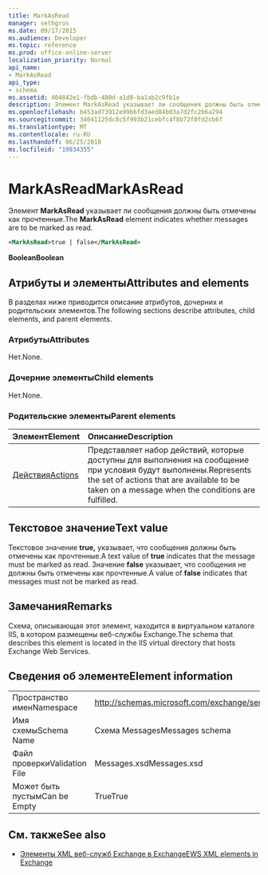 ```yaml
---
title: MarkAsRead
manager: sethgros
ms.date: 09/17/2015
ms.audience: Developer
ms.topic: reference
ms.prod: office-online-server
localization_priority: Normal
api_name:
- MarkAsRead
api_type:
- schema
ms.assetid: 404842e1-fbdb-480d-a1d8-ba1ab2c9fb1e
description: Элемент MarkAsRead указывает ли сообщения должны быть отмечены как прочтенные.
ms.openlocfilehash: b453ad73912e99b6fd3aed84b03a7d2fc2b6a294
ms.sourcegitcommit: 34041125dc8c5f993b21cebfc4f8b72f0fd2cb6f
ms.translationtype: MT
ms.contentlocale: ru-RU
ms.lasthandoff: 06/25/2018
ms.locfileid: "19834355"
---
```

# <a name="markasread"></a><span data-ttu-id="ebb1a-103">MarkAsRead</span><span class="sxs-lookup"><span data-stu-id="ebb1a-103">MarkAsRead</span></span>

<span data-ttu-id="ebb1a-104">Элемент **MarkAsRead** указывает ли сообщения должны быть отмечены как прочтенные.</span><span class="sxs-lookup"><span data-stu-id="ebb1a-104">The **MarkAsRead** element indicates whether messages are to be marked as read.</span></span> 
  
```XML
<MarkAsRead>true | false</MarkAsRead>
```

 <span data-ttu-id="ebb1a-105">**Boolean**</span><span class="sxs-lookup"><span data-stu-id="ebb1a-105">**Boolean**</span></span>
## <a name="attributes-and-elements"></a><span data-ttu-id="ebb1a-106">Атрибуты и элементы</span><span class="sxs-lookup"><span data-stu-id="ebb1a-106">Attributes and elements</span></span>

<span data-ttu-id="ebb1a-107">В разделах ниже приводится описание атрибутов, дочерних и родительских элементов.</span><span class="sxs-lookup"><span data-stu-id="ebb1a-107">The following sections describe attributes, child elements, and parent elements.</span></span>
  
### <a name="attributes"></a><span data-ttu-id="ebb1a-108">Атрибуты</span><span class="sxs-lookup"><span data-stu-id="ebb1a-108">Attributes</span></span>

<span data-ttu-id="ebb1a-109">Нет.</span><span class="sxs-lookup"><span data-stu-id="ebb1a-109">None.</span></span>
  
### <a name="child-elements"></a><span data-ttu-id="ebb1a-110">Дочерние элементы</span><span class="sxs-lookup"><span data-stu-id="ebb1a-110">Child elements</span></span>

<span data-ttu-id="ebb1a-111">Нет.</span><span class="sxs-lookup"><span data-stu-id="ebb1a-111">None.</span></span>
  
### <a name="parent-elements"></a><span data-ttu-id="ebb1a-112">Родительские элементы</span><span class="sxs-lookup"><span data-stu-id="ebb1a-112">Parent elements</span></span>

|<span data-ttu-id="ebb1a-113">**Элемент**</span><span class="sxs-lookup"><span data-stu-id="ebb1a-113">**Element**</span></span>|<span data-ttu-id="ebb1a-114">**Описание**</span><span class="sxs-lookup"><span data-stu-id="ebb1a-114">**Description**</span></span>|
|:-----|:-----|
|[<span data-ttu-id="ebb1a-115">Действия</span><span class="sxs-lookup"><span data-stu-id="ebb1a-115">Actions</span></span>](actions.md) <br/> |<span data-ttu-id="ebb1a-116">Представляет набор действий, которые доступны для выполнения на сообщение при условия будут выполнены.</span><span class="sxs-lookup"><span data-stu-id="ebb1a-116">Represents the set of actions that are available to be taken on a message when the conditions are fulfilled.</span></span>  <br/> |
   
## <a name="text-value"></a><span data-ttu-id="ebb1a-117">Текстовое значение</span><span class="sxs-lookup"><span data-stu-id="ebb1a-117">Text value</span></span>

<span data-ttu-id="ebb1a-118">Текстовое значение **true,** указывает, что сообщения должны быть отмечены как прочтенные.</span><span class="sxs-lookup"><span data-stu-id="ebb1a-118">A text value of **true** indicates that the message must be marked as read.</span></span> <span data-ttu-id="ebb1a-119">Значение **false** указывает, что сообщения не должны быть отмечены как прочтенные.</span><span class="sxs-lookup"><span data-stu-id="ebb1a-119">A value of **false** indicates that messages must not be marked as read.</span></span> 
  
## <a name="remarks"></a><span data-ttu-id="ebb1a-120">Замечания</span><span class="sxs-lookup"><span data-stu-id="ebb1a-120">Remarks</span></span>

<span data-ttu-id="ebb1a-121">Схема, описывающая этот элемент, находится в виртуальном каталоге IIS, в котором размещены веб-службы Exchange.</span><span class="sxs-lookup"><span data-stu-id="ebb1a-121">The schema that describes this element is located in the IIS virtual directory that hosts Exchange Web Services.</span></span>
  
## <a name="element-information"></a><span data-ttu-id="ebb1a-122">Сведения об элементе</span><span class="sxs-lookup"><span data-stu-id="ebb1a-122">Element information</span></span>

|||
|:-----|:-----|
|<span data-ttu-id="ebb1a-123">Пространство имен</span><span class="sxs-lookup"><span data-stu-id="ebb1a-123">Namespace</span></span>  <br/> |http://schemas.microsoft.com/exchange/services/2006/messages  <br/> |
|<span data-ttu-id="ebb1a-124">Имя схемы</span><span class="sxs-lookup"><span data-stu-id="ebb1a-124">Schema Name</span></span>  <br/> |<span data-ttu-id="ebb1a-125">Схема Messages</span><span class="sxs-lookup"><span data-stu-id="ebb1a-125">Messages schema</span></span>  <br/> |
|<span data-ttu-id="ebb1a-126">Файл проверки</span><span class="sxs-lookup"><span data-stu-id="ebb1a-126">Validation File</span></span>  <br/> |<span data-ttu-id="ebb1a-127">Messages.xsd</span><span class="sxs-lookup"><span data-stu-id="ebb1a-127">Messages.xsd</span></span>  <br/> |
|<span data-ttu-id="ebb1a-128">Может быть пустым</span><span class="sxs-lookup"><span data-stu-id="ebb1a-128">Can be Empty</span></span>  <br/> |<span data-ttu-id="ebb1a-129">True</span><span class="sxs-lookup"><span data-stu-id="ebb1a-129">True</span></span>  <br/> |
   
## <a name="see-also"></a><span data-ttu-id="ebb1a-130">См. также</span><span class="sxs-lookup"><span data-stu-id="ebb1a-130">See also</span></span>



- [<span data-ttu-id="ebb1a-131">Элементы XML веб-служб Exchange в Exchange</span><span class="sxs-lookup"><span data-stu-id="ebb1a-131">EWS XML elements in Exchange</span></span>](ews-xml-elements-in-exchange.md)

